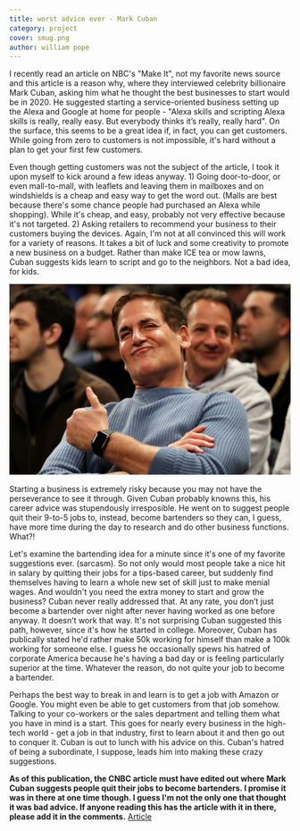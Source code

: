```yaml
---
title: worst advice ever - Mark Cuban
category: project
cover: smug.png
author: william pope
---
```


I recently read an article on NBC's "Make It", not my favorite news source and this article is a reason why, where they interviewed celebrity billionaire Mark Cuban, asking him what he thought the best businesses to start would be in 2020. He suggested starting a service-oriented business setting up the Alexa and Google at home for people - "Alexa skills and scripting Alexa skills is really, really easy. But everybody thinks it’s really, really hard". On the surface, this seems to be a great idea if, in fact, you can get customers. While going from zero to customers is not impossible, it's hard without a plan to get your first few customers. 

Even though getting customers was not the subject of the article, I took it upon myself to kick around a few ideas anyway. 1) Going door-to-door, or even mall-to-mall, with leaflets and leaving them in mailboxes and on windshields is a cheap and easy way to get the word out. (Malls are best because there's some chance people had purchased an Alexa while shopping). While it's cheap, and easy, probably not very effective because it's not targeted. 2) Asking retailers to recommend your business to their customers buying the devices. Again, I'm not at all convinced this will work for a variety of reasons. It takes a bit of luck and some creativity to promote a new business on a budget. Rather than make ICE tea or mow lawns, Cuban suggests kids learn to script and go to the neighbors. Not a bad idea, for kids.

![Smug ass Cuban](./smug.png)

Starting a business is extremely risky because you may not have the perseverance to see it through. Given Cuban probably knowns this, his career advice was stupendously irresposible. He went on to suggest people quit their 9-to-5 jobs to, instead, become bartenders so they can, I guess, have more time during the day to research and do other business functions. What?!

Let's examine the bartending idea for a minute since it's one of my favorite suggestions ever. (sarcasm). So not only would most people take a nice hit in salary by quitting their jobs for a tips-based career, but suddenly find themselves having to learn a whole new set of skill just to make menial wages. And wouldn't you need the extra money to start and grow the business? Cuban never really addressed that. At any rate, you don’t just become a bartender over night after never having worked as one before anyway. It doesn't work that way. It's not surprising Cuban suggested this path, however, since it's how he started in college. Moreover, Cuban has publically stated he'd rather make 50k working for himself than make a 100k working for someone else. I guess he occasionally spews his hatred of corporate America because he's having a bad day or is feeling particularly superior at the time. Whatever the reason, do not quite your job to become a bartender. 

Perhaps the best way to break in and learn is to get a job with Amazon or Google. You might even be able to get customers from that job somehow. Talking to your co-workers or the sales department and telling them what you have in mind is a start. This goes for nearly every business in the high-tech world - get a job in that industry, first to learn about it and then go out to conquer it. Cuban is out to lunch with his advice on this. Cuban's hatred of being a subordinate, I suppose, leads him into making these crazy suggestions.

__As of this publication, the CNBC article must have edited out where Mark Cuban suggests people quit their jobs to become bartenders. I promise it was in there at one time though. I guess I'm not the only one that thought it was bad advice.
If anyone reading this has the article with it in there, please add it in the comments.__ [Article](https://www.cnbc.com/2019/03/18/billionaire-shark-tank-judge-mark-cuban-if-i-were-to-start-a-business-today-heres-what-it-would-be.html)






